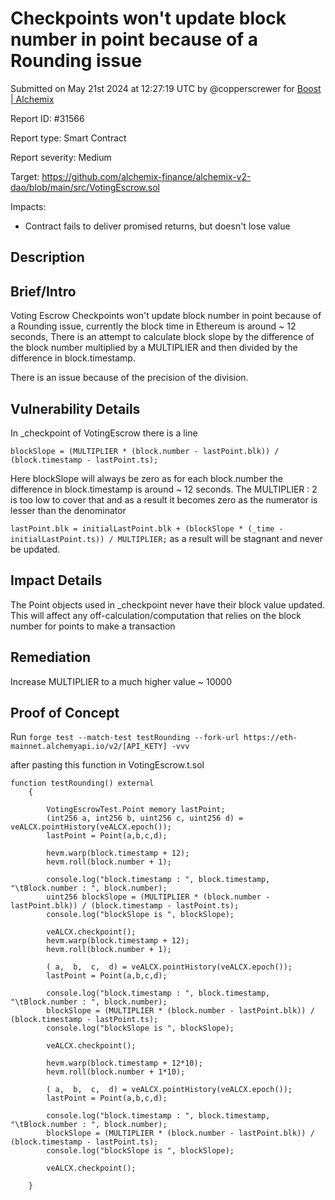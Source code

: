 
# Checkpoints won't update block number in point because of a Rounding issue

Submitted on May 21st 2024 at 12:27:19 UTC by @copperscrewer for [Boost | Alchemix](https://immunefi.com/bounty/alchemix-boost/)

Report ID: #31566

Report type: Smart Contract

Report severity: Medium

Target: https://github.com/alchemix-finance/alchemix-v2-dao/blob/main/src/VotingEscrow.sol

Impacts:
- Contract fails to deliver promised returns, but doesn't lose value

## Description
## Brief/Intro
Voting Escrow Checkpoints won't update block number in point because of a Rounding issue,
currently the block time in Ethereum is around ~ 12 seconds, There is an attempt to calculate block slope by the difference of the block number multiplied by a MULTIPLIER and then divided by the difference in block.timestamp. 

There is an issue because of the precision of the division.

## Vulnerability Details
In _checkpoint of VotingEscrow there is a line

`blockSlope = (MULTIPLIER * (block.number - lastPoint.blk)) / (block.timestamp - lastPoint.ts);`

Here blockSlope will always be zero as for each block.number the difference in block.timestamp is around ~ 12 seconds.
The MULTIPLIER : 2 is too low to cover that and as a result it becomes zero as the numerator is lesser than the denominator 

`lastPoint.blk = initialLastPoint.blk + (blockSlope * (_time - initialLastPoint.ts)) / MULTIPLIER;`
as a result will be stagnant and never be updated.

## Impact Details
The Point objects used in _checkpoint never have their block value updated. This will affect any off-calculation/computation that relies on the block number for points to make a transaction 

## Remediation
Increase MULTIPLIER to a much higher value ~ 10000



## Proof of Concept
Run 
`forge test --match-test testRounding --fork-url https://eth-mainnet.alchemyapi.io/v2/[API_KETY] -vvv`

after pasting this function in VotingEscrow.t.sol
```solidity
function testRounding() external
    {        

        VotingEscrowTest.Point memory lastPoint;
        (int256 a, int256 b, uint256 c, uint256 d) = veALCX.pointHistory(veALCX.epoch());
        lastPoint = Point(a,b,c,d);

        hevm.warp(block.timestamp + 12);
        hevm.roll(block.number + 1);
        
        console.log("block.timestamp : ", block.timestamp, "\tBlock.number : ", block.number);
        uint256 blockSlope = (MULTIPLIER * (block.number - lastPoint.blk)) / (block.timestamp - lastPoint.ts);
        console.log("blockSlope is ", blockSlope);

        veALCX.checkpoint();
        hevm.warp(block.timestamp + 12);
        hevm.roll(block.number + 1);

        ( a,  b,  c,  d) = veALCX.pointHistory(veALCX.epoch());
        lastPoint = Point(a,b,c,d);

        console.log("block.timestamp : ", block.timestamp, "\tBlock.number : ", block.number);
        blockSlope = (MULTIPLIER * (block.number - lastPoint.blk)) / (block.timestamp - lastPoint.ts);
        console.log("blockSlope is ", blockSlope);

        veALCX.checkpoint();

        hevm.warp(block.timestamp + 12*10);
        hevm.roll(block.number + 1*10);

        ( a,  b,  c,  d) = veALCX.pointHistory(veALCX.epoch());
        lastPoint = Point(a,b,c,d);
        
        console.log("block.timestamp : ", block.timestamp, "\tBlock.number : ", block.number);
        blockSlope = (MULTIPLIER * (block.number - lastPoint.blk)) / (block.timestamp - lastPoint.ts);
        console.log("blockSlope is ", blockSlope);

        veALCX.checkpoint();

    }
```
